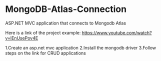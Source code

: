 # MongoDB-Atlas-Connection
ASP.NET MVC application that connects to Mongodb Atlas 

Here is a link of the project example: https://www.youtube.com/watch?v=lEnUsePov4E


1.Create an asp.net mvc application
2.Install the mongodb driver
3.Follow steps on the link for CRUD applications


